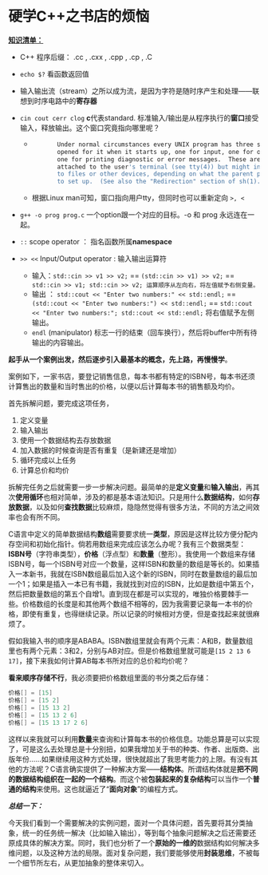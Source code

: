 # 硬学C++之书店的烦恼

**<u>知识清单：</u>**

- C++ 程序后缀： .cc , .cxx , .cpp , .cp , .C

- `echo $?` 看函数返回值

- 输入输出流（stream）之所以成为流，是因为字符是随时序产生和处理——联想到时序电路中的**寄存器**

- `cin cout cerr clog`     **c**代表standard. 标准输入/输出是从程序执行的**窗口**接受输入，释放输出。这个窗口究竟指向哪里呢？

  - ```sh
    	   Under normal circumstances every UNIX program has three streams
           opened for it when it starts up, one for input, one for output, and
           one for printing diagnostic or error messages.  These are typically
           attached to the user's terminal (see tty(4)) but might instead refer
           to files or other devices, depending on what the parent process chose
           to set up.  (See also the "Redirection" section of sh(1).)
    ```
  - 根据Linux man可知，窗口指向用户tty，但同时也可以重新定向 `>, <`

- `g++ -o prog prog.c` 一个option跟一个对应的目标。-o 和 prog 永远连在一起。
-  `::` scope operator ： 指名函数所属**namespace** 
- `>> <<` Input/Output operator : 输入输出运算符
  - 输入：`std::cin >> v1 >> v2;` == `(std::cin >> v1) >> v2;` == `std::cin >> v1; std::cin >> v2; 运算顺序从左向右，将左值赋予右侧变量。`
  - 输出 ： `std::cout << "Enter two numbers:" << std::endl;` == `(std::cout << "Enter two numbers:") << std::endl;` == `std::cout << "Enter two numbers:"; std::cout << std::endl;` 将右值赋予左侧输出。
  - `endl` (manipulator) 标志一行的结束（回车换行），然后将buffer中所有待输出的内容输出。



**起手从一个案例出发，然后逐步引入最基本的概念，先上路，再慢慢学**。  

案例如下，一家书店，要登记销售信息，每本书都有特定的ISBN号，每本书还须计算售出的数量和当时售出的价格，以便以后计算每本书的销售额及均价。

首先拆解问题，要完成这项任务，

1. 定义变量
2. 输入输出
3. 使用一个数据结构去存放数据
4. 加入数据的时候查询是否有重复（是新建还是增加）
5. 循环完成以上任务
6. 计算总价和均价

拆解完任务之后就需要一步一步解决问题。最简单的是**定义变量**和**输入输出**，再其次**使用循环**也相对简单，涉及的都是基本语法知识。只是用什么**数据结构**，如何**存放数据**，以及如何**查找数据**比较麻烦，隐隐然觉得有很多方法，不同的方法之间效率也会有所不同。

C语言中定义的简单数据结构**数组**需要要求统一**类型**，原因是这样比较方便分配内存空间和初始化指针。倘若用数组来完成应该怎么办呢？我有三个数据类型：**ISBN号**（字符串类型），**价格**（浮点型）和**数量**（整形）。我使用一个数组来存储ISBN号，每一个ISBN号对应一个数量，这样ISBN和数量的数组是等长的。如果插入一本新书，我就在ISBN数组最后加入这个新的ISBN，同时在数量数组的最后加一个1；如果是插入一本已有书籍，我就找到对应的ISBN，比如是数组中第五个，然后把数量数组的第五个自增1。直到现在都是可以实现的，唯独价格要棘手一些。价格数组的长度是和其他两个数组不相等的，因为我需要记录每一本书的价格，即使有重复，也得继续记录。所以记录的时候相对方便，但是查找起来就很麻烦了。

假如我输入书的顺序是ABABA。ISBN数组里就会有两个元素：A和B，数量数组里也有两个元素：3和2，分别与AB对应。但是价格数组里就可能是`[15 2 13 6 17]`，接下来我如何计算AB每本书所对应的总价和均价呢？

**看来顺序存储不行**，我必须要把价格数组里面的书分类之后存储：

```c
价格[] = [15]
价格[] = [15 2]
价格[] = [15 13 2]
价格[] = [15 13 2 6]
价格[] = [15 13 17 2 6]
```

这样以来我就可以利用**数量**来查询和计算每本书的价格信息。功能总算是可以实现了，可是这么去处理总是十分别扭，如果我增加关于书的种类、作者、出版商、出版年份……如果继续用这种方式处理，很快就超出了我思考能力的上限。有没有其他的方法呢？C语言确实提供了一种解决方案——**结构体**。所谓结构体就是**把不同的数据结构组织在一起的一个结构**。而这个被**包装起来的复杂结构**可以当作一个**普通的结构**来使用。这也就逼近了“**面向对象**”的编程方式。

***总结一下：***

今天我们看到一个需要解决的实例问题，面对一个具体问题，首先要将其分类抽象，统一的任务统一解决（比如输入输出），等到每个抽象问题解决之后还需要还原成具体的解决方案。同时，我们也分析了一个**原始的一维的**数据结构如何解决多维问题，以及这种方法的局限。面对复杂问题，我们要能够使用**封装思维**，不被每一个细节所左右，从更加抽象的整体来切入。

